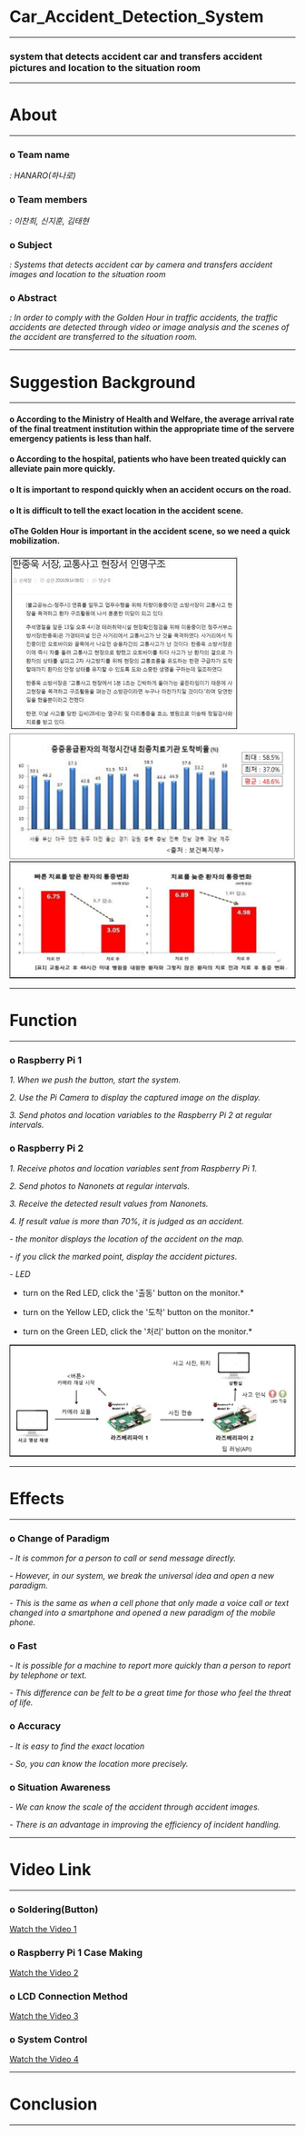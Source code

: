 # Car_Accident_Detection_System
----------------------------------------------------------------------------------------------------------------------------------------
### system that detects accident car and transfers accident pictures and location to the situation room



----------------------------------------------------------------------------------------------------------------------------------------
 # About
 ---------------------------------------------------------------------------------------------------------------------------------------
 ### o Team name
 
*: HANARO(하나로)*
 
 ### o Team members
 
 *: 이찬희, 신지훈, 김태현*
 
 ### o Subject
 
 *: Systems that detects accident car by camera and transfers accident images and location to the situation room*
 
 ### o Abstract
 
*: In order to comply with the Golden Hour in traffic accidents, the traffic accidents are detected through video or image analysis and the scenes of the accident are transferred to the situation room.*

 ---------------------------------------------------------------------------------------------------------------------------------------
 # Suggestion Background
 ---------------------------------------------------------------------------------------------------------------------------------------

#### o According to the Ministry of Health and Welfare, the average arrival rate of the final treatment institution within the appropriate time of the servere emergency patients is less than half.
 #### o According to the hospital, patients who have been treated quickly can alleviate pain more quickly. 
 #### o It is important to respond quickly when an accident occurs on the road.
 #### o It is difficult to tell the exact location in the accident scene.
 #### oThe Golden Hour is important in the accident scene, so we need a quick mobilization.

![Suggestion 1](https://github.com/Kim-Taehyeon/Car_Accident_Detection_System/blob/master/suggestion1.jpg)
![Suggestion 2](https://github.com/Kim-Taehyeon/Car_Accident_Detection_System/blob/master/suggestion2.jpg)
![Suggestion 3](https://github.com/Kim-Taehyeon/Car_Accident_Detection_System/blob/master/suggestion3.jpg)

---------------------------------------------------------------------------------------------------------------------------------------
 # Function
---------------------------------------------------------------------------------------------------------------------------------------

### o Raspberry Pi 1
*1. When we push the button, start the system.*

*2. Use the Pi Camera to display the captured image on the display.*

*3. Send photos and location variables to the Raspberry Pi 2 at regular intervals.*

### o Raspberry Pi 2

*1. Receive photos and location variables sent from Raspberry Pi 1.*

*2. Send photos to Nanonets at regular intervals.*

*3. Receive the detected result values from Nanonets.*

*4. If result value is more than 70%, it is judged as an accident.*

*- the monitor displays the location of the accident on the map.*

*- if you click the marked point, display the accident pictures.*

*- LED*

* turn on the Red LED, click the '출동' button on the monitor.*

* turn on the Yellow LED, click the '도착' button on the monitor.*

* turn on the Green LED, click the '처리' button on the monitor.*
      
![System Flow](https://github.com/Kim-Taehyeon/Car_Accident_Detection_System/blob/master/system_flow.jpg)

---------------------------------------------------------------------------------------------------------------------------------------
# Effects
---------------------------------------------------------------------------------------------------------------------------------------

### o Change of Paradigm

*- It is common for a person to call or send message directly.*

*- However, in our system, we break the universal idea and open a new paradigm.*

*- This is the same as when a cell phone that only made a voice call or text changed into a smartphone and opened a new paradigm of the mobile phone.*

### o Fast

*- It is possible for a machine to report more quickly than a person to report by telephone or text.*

*- This difference can be felt to be a great time for those who feel the threat of life.*

### o Accuracy

*- It is easy to find the exact location*

*- So, you can know the location more precisely.*
 
### o Situation Awareness

*- We can know the scale of the accident through accident images.*

*- There is an advantage in improving the efficiency of incident handling.*
 
 

---------------------------------------------------------------------------------------------------------------------------------------
# Video Link
---------------------------------------------------------------------------------------------------------------------------------------

### o Soldering(Button)
[Watch the Video 1](https://www.youtube.com/watch?v=9d2xdspRXdA&feature=youtu.be)

### o Raspberry Pi 1 Case Making
[Watch the Video 2](https://www.youtube.com/watch?v=ifxCiW4i114&feature=youtu.be)

### o LCD Connection Method
[Watch the Video 3](https://www.youtube.com/watch?v=sOUA0RG7VCg&feature=youtu.be)

### o System Control
[Watch the Video 4](https://youtu.be/ZwXB3LhHlwI)

---------------------------------------------------------------------------------------------------------------------------------------
# Conclusion
---------------------------------------------------------------------------------------------------------------------------------------
 
 

